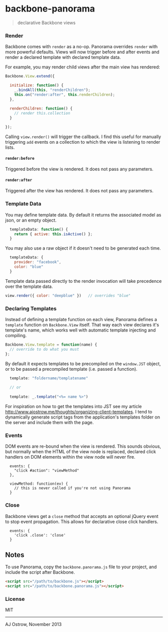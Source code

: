 # backbone-panorama

> declarative Backbone views

### Render

Backbone comes with `render` as a no-op. Panorama overrides `render` with more powerful defaults. Views will now trigger before and after events and render a declared template with declared template data.

For example, you may render child views after the main view has rendered:

```js
Backbone.View.extend({

  initialize: function() {
    _.bindAll(this, "renderChildren");
    this.on("render:after", this.renderChildren);    
  },
  
  renderChildren: function() {
    // render this.collection
  }

});
```

Calling `view.render()` will trigger the callback. I find this useful for manually triggering `add` events on a collection to which the view is listening to render lists. 

#### `render:before`

Triggered before the view is rendered. It does not pass any parameters.

#### `render:after`

Triggered after the view has rendered. It does not pass any parameters.


### Template Data

You may define template data. By default it returns the associated model as json, or an empty object. 

```js
  templateData: function() {
    return { active: this.isActive() };
  }
```

You may also use a raw object if it doesn't need to be generated each time.

```js
  templateData: {
    provider: "facebook",
    color: "blue"
  }
```

Template data passed directly to the render invocation will take precedence over the template data.

```js
view.render({ color: "deepblue" })   // overrides "blue"
```

### Declaring Templates

Instead of defining a template function on each view, Panorama defines a `template` function on `Backbone.View` itself. That way each view declares it's template's name, which works well with automatic template injecting and compiling. 

```js
Backbone.View.template = function(name) {
  // override to do what you must
};
```

By default it expects templates to be precompiled on the `window.JST` object, or to be passed a precompiled template (i.e. passed a function).

```js
  template: "foldername/templatename"
  
  // or
  
  template: _.template("<%= name %>")
```

For inspiration on how to get the templates into JST see my article http://www.ajostrow.me/thoughts/organizing-client-templates. I tend to dynamically generate script tags from the application's templates folder on the server and include them with the page.

### Events

DOM events are re-bound when the view is rendered. This sounds obvious, but normally when the HTML of the view node is replaced, declared click handlers on DOM elements within the view node will never fire. 

```
  events: {
    "click #action": "viewMethod"
  },
  
  viewMethod: function(ev) {
    // this is never called if you're not using Panorama
  }
```

### Close

Backbone views get a `close` method that accepts an optional jQuery event to stop event propagation. This allows for declarative close click handlers. 

```
  events: {
    'click .close': 'close'
  }
```

## Notes

To use Panorama, copy the `backbone.panorama.js` file to your project, and include the script after Backbone.

```html
<script src="/path/to/backbone.js"></script>
<script src="/path/to/backbone.panorama.js"></script>
```

### License

MIT

---

AJ Ostrow, November 2013